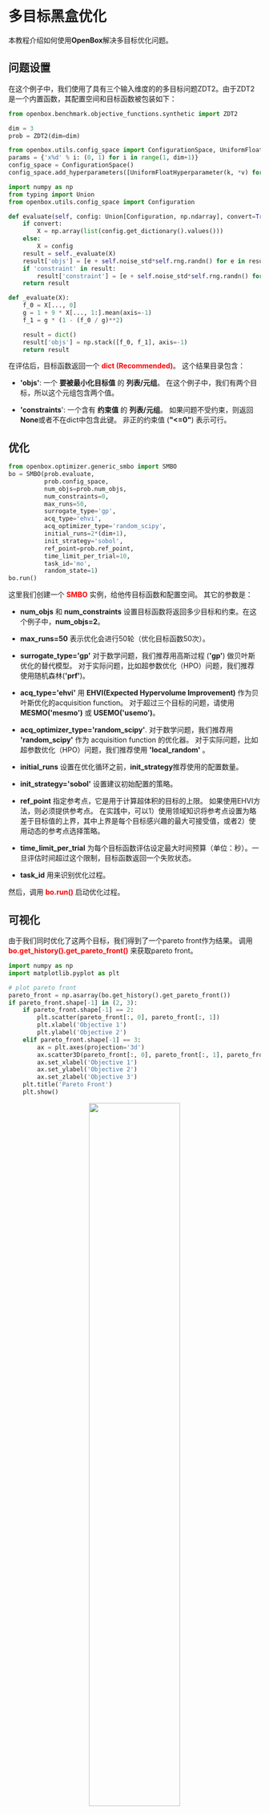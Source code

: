 # 多目标黑盒优化

本教程介绍如何使用**OpenBox**解决多目标优化问题。

## 问题设置


在这个例子中，我们使用了具有三个输入维度的的多目标问题ZDT2。由于ZDT2是一个内置函数，其配置空间和目标函数被包装如下：


```python
from openbox.benchmark.objective_functions.synthetic import ZDT2

dim = 3
prob = ZDT2(dim=dim)
```

```python
from openbox.utils.config_space import ConfigurationSpace, UniformFloatHyperparameter
params = {'x%d' % i: (0, 1) for i in range(1, dim+1)}
config_space = ConfigurationSpace()
config_space.add_hyperparameters([UniformFloatHyperparameter(k, *v) for k, v in params.items()])
```

```python
import numpy as np
from typing import Union
from openbox.utils.config_space import Configuration

def evaluate(self, config: Union[Configuration, np.ndarray], convert=True):
    if convert:
        X = np.array(list(config.get_dictionary().values()))
    else:
        X = config
    result = self._evaluate(X)
    result['objs'] = [e + self.noise_std*self.rng.randn() for e in result['objs']]
    if 'constraint' in result:
        result['constraint'] = [e + self.noise_std*self.rng.randn() for e in result['constraint']]
    return result

def _evaluate(X):
    f_0 = X[..., 0]
    g = 1 + 9 * X[..., 1:].mean(axis=-1)
    f_1 = g * (1 - (f_0 / g)**2)

    result = dict()
    result['objs'] = np.stack([f_0, f_1], axis=-1)
    return result
```


在评估后，目标函数返回一个 <font color=#FF0000>**dict (Recommended)**</font>。
这个结果目录包含：

+ **'objs'**: 一个 **要被最小化目标值** 的 **列表/元组**。
在这个例子中，我们有两个目标，所以这个元组包含两个值。

+ **'constraints**': 一个含有 **约束值** 的 **列表/元组**。
  如果问题不受约束，则返回**None**或者不在dict中包含此键。
  非正的约束值 (**"<=0"**) 表示可行。


## 优化

```python
from openbox.optimizer.generic_smbo import SMBO
bo = SMBO(prob.evaluate,
          prob.config_space,
          num_objs=prob.num_objs,
          num_constraints=0,
          max_runs=50,
          surrogate_type='gp',
          acq_type='ehvi',
          acq_optimizer_type='random_scipy',
          initial_runs=2*(dim+1),
          init_strategy='sobol',
          ref_point=prob.ref_point,
          time_limit_per_trial=10,
          task_id='mo',
          random_state=1)
bo.run()
```

这里我们创建一个 <font color=#FF0000>**SMBO**</font> 实例，给他传目标函数和配置空间。
其它的参数是：

+ **num_objs** 和 **num_constraints** 设置目标函数将返回多少目标和约束。在这个例子中，**num_objs=2**。

+ **max_runs=50** 表示优化会进行50轮（优化目标函数50次）。

+ **surrogate_type='gp'** 对于数学问题，我们推荐用高斯过程 (**'gp'**) 做贝叶斯优化的替代模型。
对于实际问题，比如超参数优化（HPO）问题，我们推荐使用随机森林(**'prf'**)。

+ **acq_type='ehvi'** 用 **EHVI(Expected Hypervolume Improvement)** 作为贝叶斯优化的acquisition function。
对于超过三个目标的问题，请使用**MESMO('mesmo')** 或 **USEMO('usemo')**。

+ **acq_optimizer_type='random_scipy'**. 对于数学问题，我们推荐用 **'random_scipy'** 作为 acquisition function 的优化器。
  对于实际问题，比如超参数优化（HPO）问题，我们推荐使用 **'local_random'** 。

+ **initial_runs** 设置在优化循环之前，**init_strategy**推荐使用的配置数量。

+ **init_strategy='sobol'** 设置建议初始配置的策略。

+ **ref_point** 指定参考点，它是用于计算超体积的目标的上限。
  如果使用EHVI方法，则必须提供参考点。
  在实践中，可以1）使用领域知识将参考点设置为略差于目标值的上界，其中上界是每个目标感兴趣的最大可接受值，或者2）使用动态的参考点选择策略。
  
+ **time_limit_per_trial** 为每个目标函数评估设定最大时间预算（单位：秒）。一旦评估时间超过这个限制，目标函数返回一个失败状态。

+ **task_id** 用来识别优化过程。

然后，调用 <font color=#FF0000>**bo.run()**</font> 启动优化过程。

## 可视化

由于我们同时优化了这两个目标，我们得到了一个pareto front作为结果。
调用 <font color=#FF0000>**bo.get_history().get_pareto_front()**</font> 来获取pareto front。

```python
import numpy as np
import matplotlib.pyplot as plt

# plot pareto front
pareto_front = np.asarray(bo.get_history().get_pareto_front())
if pareto_front.shape[-1] in (2, 3):
    if pareto_front.shape[-1] == 2:
        plt.scatter(pareto_front[:, 0], pareto_front[:, 1])
        plt.xlabel('Objective 1')
        plt.ylabel('Objective 2')
    elif pareto_front.shape[-1] == 3:
        ax = plt.axes(projection='3d')
        ax.scatter3D(pareto_front[:, 0], pareto_front[:, 1], pareto_front[:, 2])
        ax.set_xlabel('Objective 1')
        ax.set_ylabel('Objective 2')
        ax.set_zlabel('Objective 3')
    plt.title('Pareto Front')
    plt.show()
```

<p align="center">
<img src="https://raw.githubusercontent.com/thomas-young-2013/open-box/master/docs/imgs/plot_pareto_front_zdt2.png" width="60%">
</p>

然后绘制优化过程中与理想pareto front相比的hypervolumn差。

```python
# plot hypervolume
hypervolume = bo.get_history().hv_data
log_hv_diff = np.log10(prob.max_hv - np.asarray(hypervolume))
plt.plot(log_hv_diff)
plt.xlabel('Iteration')
plt.ylabel('Log Hypervolume Difference')
plt.show()
```

<p align="center">
<img src="https://raw.githubusercontent.com/thomas-young-2013/open-box/master/docs/imgs/plot_hypervolume_zdt2.png" width="60%">
</p>

